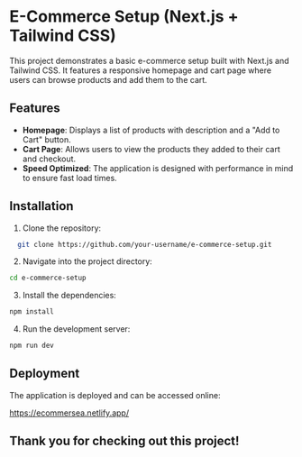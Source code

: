 
# E-Commerce Setup (Next.js + Tailwind CSS)

This project demonstrates a basic e-commerce setup built with Next.js and Tailwind CSS. It features a responsive homepage and cart page where users can browse products and add them to the cart.



## Features

- **Homepage**: Displays a list of products with description and a "Add to Cart" button.
- **Cart Page**: Allows users to view the products they added to their cart and checkout.
- **Speed Optimized**: The application is designed with performance in mind to ensure fast load times.



## Installation
1. Clone the repository:

```bash
  git clone https://github.com/your-username/e-commerce-setup.git

```

2. Navigate into the project directory:

```bash
cd e-commerce-setup
```

3. Install the dependencies:
```bash
npm install
```

4. Run the development server:
```bash
npm run dev
```


    
## Deployment

The application is deployed and can be accessed online:

https://ecommersea.netlify.app/

## Thank you for checking out this project!

